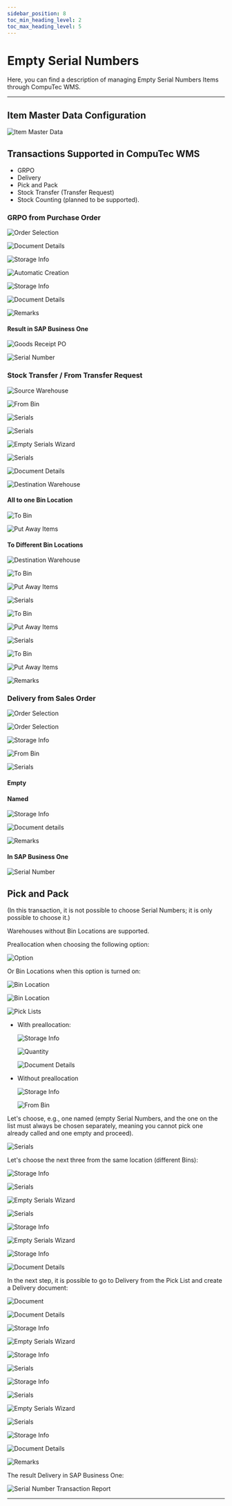 ```yaml
---
sidebar_position: 8
toc_min_heading_level: 2
toc_max_heading_level: 5
---
```


# Empty Serial Numbers

Here, you can find a description of managing Empty Serial Numbers Items through CompuTec WMS.

---

## Item Master Data Configuration

![Item Master Data](./media/item-master-data.webp)

## Transactions Supported in CompuTec WMS

- GRPO
- Delivery
- Pick and Pack
- Stock Transfer (Transfer Request)
- Stock Counting (planned to be supported).

### GRPO from Purchase Order

![Order Selection](./media/GRPO-1.webp)

![Document Details](./media/GRPO-2.webp)

![Storage Info](./media/GRPO-3.webp)

![Automatic Creation](./media/GRPO-4.webp)

![Storage Info](./media/GRPO-5.webp)

![Document Details](./media/GRPO-6.webp)

![Remarks](./media/GRPO-7.webp)

#### Result in SAP Business One

![Goods Receipt PO](./media/GRPO-SAP.webp)

![Serial Number](./media/GRPO-SAP-2.webp)

### Stock Transfer / From Transfer Request

![Source Warehouse](./media/stock-transfer-1.webp)

![From Bin](./media/stock-transfer-2.webp)

![Serials](./media/stock-transfer-3.webp)

![Serials](./media/stock-transfer-4.webp)

![Empty Serials Wizard](./media/stock-transfer-5.webp)

![Serials](./media/stock-transfer-6.webp)

![Document Details](./media/stock-transfer-7.webp)

![Destination Warehouse](./media/stock-transfer-8.webp)

#### All to one Bin Location

![To Bin](./media/stock-transfer-to-one-bin-1.webp)

![Put Away Items](./media/stock-transfer-to-one-bin-2.webp)

#### To Different Bin Locations

![Destination Warehouse](./media/stock-transfer-to-different-bins-1.webp)

![To Bin](./media/stock-transfer-to-different-bins-2.webp)

![Put Away Items](./media/stock-transfer-to-different-bins-3.webp)

![Serials](./media/stock-transfer-to-different-bins-4.webp)

![To Bin](./media/stock-transfer-to-different-bins-5.webp)

![Put Away Items](./media/stock-transfer-to-different-bins-6.webp)

![Serials](./media/stock-transfer-to-different-bins-7.webp)

![To Bin](./media/stock-transfer-to-different-bins-8.webp)

![Put Away Items](./media/stock-transfer-to-different-bins-9.webp)

![Remarks](./media/stock-transfer-to-different-bins-10.webp)

### Delivery from Sales Order

![Order Selection](./media/delivery-from-sales-order-1.webp)

![Order Selection](./media/delivery-from-sales-order-2.webp)

![Storage Info](./media/delivery-from-sales-order-3.webp)

![From Bin](./media/delivery-from-sales-order-4.webp)

![Serials](./media/delivery-from-sales-order-5.webp)

<!-- ![Empty Serials Wizard](./media/delivery-from-sales-order-6.webp) -->

#### Empty

<!-- ![Storage Info](./media/delivery-from-sales-order-empty.webp) -->

#### Named

<!-- ![Empty Serials Wizard](./media/delivery-from-sales-order-named-1.webp) -->

<!-- ![Serials](./media/delivery-from-sales-order-named-2.webp) -->

<!-- ![Serials](./media/delivery-from-sales-order-named-3.webp) -->

<!-- ![Empty Serials Wizard](./media.delivery-from-sales-order-named-4.webp) -->

<!-- ![Serials](./media/delivery-from-sales-order-named-5.webp) -->

![Storage Info](./media/delivery-from-sales-order-named-6.webp)

![Document details](./media/delivery-from-sales-order-named-7.webp)

![Remarks](./media/delivery-from-sales-order-named-8.webp)

#### In SAP Business One

![Serial Number](./media/delivery-from-sales-order-named-9.webp)

## Pick and Pack

(In this transaction, it is not possible to choose Serial Numbers; it is only possible to choose it.)

Warehouses without Bin Locations are supported.

Preallocation when choosing the following option:

![Option](./media/option.webp)

Or Bin Locations when this option is turned on:

![Bin Location](./media/bin-location-1.webp)

![Bin Location](./media/bin-location-2.webp)

![Pick Lists](./media/bin-location-3.webp)

- With preallocation:

    ![Storage Info](./media/with-preallocation-1.webp)

    ![Quantity](./media/with-preallocation-2.webp)

    ![Document Details](./media/with-preallocation-3.webp)
- Without preallocation

    ![Storage Info](./media/without-preallocation-1.webp)

    ![From Bin](./media/without-preallocation-2.webp)

Let's choose, e.g., one named (empty Serial Numbers, and the one on the list must always be chosen separately, meaning you cannot pick one already called and one empty and proceed).

![Serials](./media/without-preallocation-3.webp)

Let's choose the next three from the same location (different Bins):

![Storage Info](./media/without-preallocation-4.webp)

![Serials](./media/without-preallocation-5.webp)

![Empty Serials Wizard](./media/without-preallocation-6.webp)

![Serials](./media/without-preallocation-7.webp)

![Storage Info](./media/without-preallocation-8.webp)

![Empty Serials Wizard](./media/without-preallocation-9.webp)

![Storage Info](./media/without-preallocation-10.webp)

![Document Details](./media/without-preallocation-11.webp)

In the next step, it is possible to go to Delivery from the Pick List and create a Delivery document:

![Document](./media/delivery-from-pick-list-1.webp)

![Document Details](./media/delivery-from-pick-list-2.webp)

![Storage Info](./media/delivery-from-pick-list-3.webp)

![Empty Serials Wizard](./media/delivery-from-pick-list-4.webp)

![Storage Info](./media/delivery-from-pick-list-5.webp)

![Serials](./media/delivery-from-pick-list-6.webp)

![Storage Info](./media/delivery-from-pick-list-7.webp)

![Serials](./media/delivery-from-pick-list-8.webp)

![Empty Serials Wizard](./media/delivery-from-pick-list-9.webp)

![Serials](./media/delivery-from-pick-list-10.webp)

![Storage Info](./media/delivery-from-pick-list-11.webp)

![Document Details](./media/delivery-from-pick-list-12.webp)

![Remarks](./media/delivery-from-pick-list-13.webp)

The result Delivery in SAP Business One:

![Serial Number Transaction Report](./media/result-delivery-in-sapb1.webp)

---
